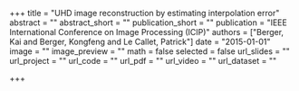 +++
title = "UHD image reconstruction by estimating interpolation error"
abstract = ""
abstract_short = ""
publication_short = ""
publication = "IEEE International Conference on Image Processing (ICIP)"
authors = ["Berger, Kai and Berger, Kongfeng and Le Callet, Patrick"]
date = "2015-01-01"
image = ""
image_preview = ""
math = false
selected = false
url_slides = ""
url_project = ""
url_code = ""
url_pdf = ""
url_video = ""
url_dataset = ""

+++
